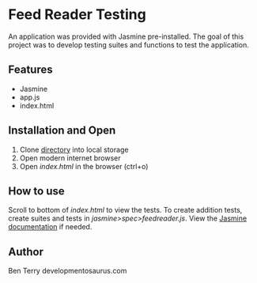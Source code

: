 # Feed Reader Testing
An application was provided with Jasmine pre-installed. The goal of this project was to develop testing suites and functions to test the application.

## Features
  - Jasmine
  - app.js
  - index.html

## Installation and Open
1. Clone [directory](https://github.com/beterry/feedreader) into local storage
2. Open modern internet browser
3. Open _index.html_ in the browser (ctrl+o)

## How to use
Scroll to bottom of _index.html_ to view the tests. To create addition tests, create suites and tests in _jasmine>spec>feedreader.js_. View the [Jasmine documentation](https://jasmine.github.io/) if needed.

## Author
Ben Terry
developmentosaurus.com
